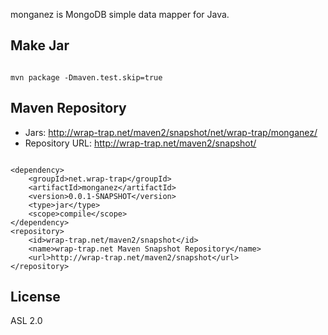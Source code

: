 monganez is MongoDB simple data mapper for Java.

## Make Jar
<pre><code>
mvn package -Dmaven.test.skip=true
</code></pre>

## Maven Repository
- Jars: http://wrap-trap.net/maven2/snapshot/net/wrap-trap/monganez/
- Repository URL: http://wrap-trap.net/maven2/snapshot/
<pre><code>
&lt;dependency&gt;
	&lt;groupId&gt;net.wrap-trap&lt;/groupId&gt;
	&lt;artifactId&gt;monganez&lt;/artifactId&gt;
	&lt;version&gt;0.0.1-SNAPSHOT&lt;/version&gt;	
	&lt;type&gt;jar&lt;/type&gt;
	&lt;scope&gt;compile&lt;/scope&gt;
&lt;/dependency&gt;
&lt;repository&gt;
	&lt;id&gt;wrap-trap.net/maven2/snapshot&lt;/id&gt;
	&lt;name&gt;wrap-trap.net Maven Snapshot Repository&lt;/name&gt;
	&lt;url&gt;http://wrap-trap.net/maven2/snapshot&lt;/url&gt;
&lt;/repository&gt;
</code></pre>

## License

ASL 2.0
